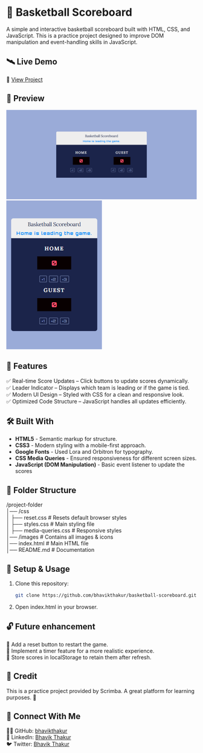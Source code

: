#  🏀 Basketball Scoreboard

A simple and interactive basketball scoreboard built with HTML, CSS, and JavaScript. This is a practice project designed to improve DOM manipulation and event-handling skills in JavaScript.


## 🛰 Live Demo  
🔗 [View Project](https://bhavikthakur.github.io/basketball-scoreboard/)  

## 📸 Preview  
![Project Screenshot](./design/desktop-view.png)  
![Project Screenshot](./design/mobile-view.png)   

## 📌 Features  
✅ Real-time Score Updates – Click buttons to update scores dynamically. <br>
✅ Leader Indicator – Displays which team is leading or if the game is tied. <br>
✅ Modern UI Design – Styled with CSS for a clean and responsive look. <br>
✅ Optimized Code Structure – JavaScript handles all updates efficiently. <br>

## 🛠️ Built With  
- **HTML5** - Semantic markup for structure.   <br>
- **CSS3** - Modern styling with a mobile-first approach.  <br>
- **Google Fonts** - Used Lora and Orbitron for typography.    <br>
- **CSS  Media Queries** - Ensured responsiveness for different screen sizes.
- **JavaScript (DOM Manipulation)** - Basic event listener to update the scores
## 📂 Folder Structure  
/project-folder <br>
│── /css <br>
│   ├── reset.css        # Resets default browser styles <br>
│   ├── styles.css       # Main styling file <br>
│   ├── media-queries.css # Responsive styles <br>
│── /images             # Contains all images & icons <br>
│── index.html          # Main HTML file <br>
│── README.md           # Documentation <br>



## 🔧 Setup & Usage  
1. Clone this repository:  
   ```bash
   git clone https://github.com/bhavikthakur/basketball-scoreboard.git    
2. Open index.html in your browser. 

## 🔓 Future enhancement  
🔹 Add a reset button to restart the game. <br>
🔹 Implement a timer feature for a more realistic experience. <br>
🔹 Store scores in localStorage to retain them after refresh. <br>

## 📜 Credit
This is a practice project provided by Scrimba. A great platform for learning purposes. 🚀


## 🤝 Connect With Me  
👨‍💻 GitHub: [bhavikthakur](https://github.com/bhavikthakur)  <br>
💼 LinkedIn: [Bhavik Thakur](https://www.linkedin.com/in/bhavik-thakur/)  <br>
🐦 Twitter: [Bhavik Thakur](https://x.com/BhavikkThakur)  <br>
